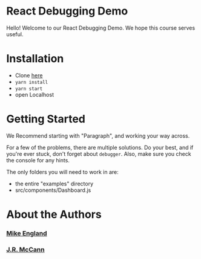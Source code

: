 # React Debugging Demo

Hello! Welcome to our React Debugging Demo. We hope this course serves useful.

# Installation

- Clone [here](https://github.com/michealengland/react-debugging-demo)
- `yarn install`
- `yarn start`
- open Localhost

# Getting Started

We Recommend starting with "Paragraph", and working your way across.

For a few of the problems, there are multiple solutions. Do your best, and if
you're ever stuck, don't forget about `debugger`. Also, make sure you check the
console for any hints.

The only folders you will need to work in are:

- the entire "examples" directory
- src/components/Dashboard.js

# About the Authors

### [Mike England](https://github.com/michealengland)

### [J.R. McCann](https://github.com/johnrobertmcc)
